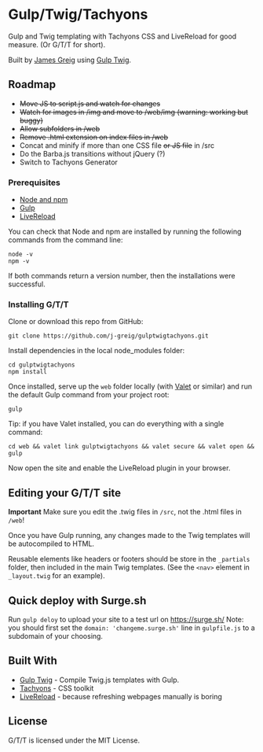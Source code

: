 # Gulp/Twig/Tachyons

Gulp and Twig templating with Tachyons CSS and LiveReload for good measure.
(Or G/T/T for short).

Built by [James Greig](https://www.greig.cc/) using [Gulp Twig](https://github.com/zimmen/gulp-twig.).

## Roadmap
- ~~Move JS to script.js and watch for changes~~
- ~~Watch for images in /img and move to /web/img (warning: working but buggy)~~
- ~~Allow subfolders in /web~~
- ~~Remove .html extension on index files in /web~~
- Concat and minify if more than one CSS file ~~or JS file~~ in /src
- Do the Barba.js transitions without jQuery (?)
- Switch to Tachyons Generator

### Prerequisites

- [Node and npm](https://nodejs.org/en/)
- [Gulp](https://gulpjs.com/)
- [LiveReload](http://livereload.com/extensions/)

You can check that Node and npm are installed by running the following commands from the command line:

```
node -v
npm -v
```

If both commands return a version number, then the installations were successful.

### Installing G/T/T

Clone or download this repo from GitHub:

```
git clone https://github.com/j-greig/gulptwigtachyons.git
```

Install dependencies in the local node_modules folder:

```
cd gulptwigtachyons
npm install
```

Once installed, serve up the `web` folder locally (with [Valet](https://laravel.com/docs/5.5/valet) or similar) and run the default Gulp command from your project root:


```
gulp
```

Tip: if you have Valet installed, you can do everything with a single command:

```
cd web && valet link gulptwigtachyons && valet secure && valet open && gulp
```

Now open the site and enable the LiveReload plugin in your browser.

## Editing your G/T/T site

**Important**
Make sure you edit the .twig files in `/src`, not the .html files in `/web`!

Once you have Gulp running, any changes made to the Twig templates will be autocompiled to HTML.

Reusable elements like headers or footers should be store in the `_partials` folder, then included in the main Twig templates. (See the `<nav>` element in `_layout.twig` for an example).

## Quick deploy with Surge.sh

Run `gulp deloy` to upload your site to a test url on https://surge.sh/
Note: you should first set the `domain: 'changeme.surge.sh'` line in `gulpfile.js` to a subdomain of your choosing.

## Built With

* [Gulp Twig](https://www.npmjs.com/package/gulp-twig) - Compile Twig.js templates with Gulp.
* [Tachyons](http://tachyons.io/) - CSS toolkit
* [LiveReload](http://livereload.com/) - because refreshing webpages manually is boring

## License

G/T/T is licensed under the MIT License.

